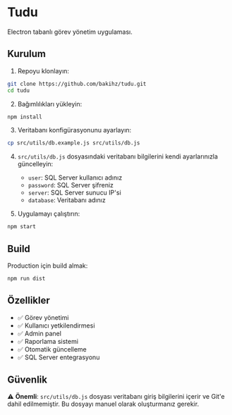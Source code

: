 # Tudu

Electron tabanlı görev yönetim uygulaması.

## Kurulum

1. Repoyu klonlayın:
```bash
git clone https://github.com/bakihz/tudu.git
cd tudu
```

2. Bağımlılıkları yükleyin:
```bash
npm install
```

3. Veritabanı konfigürasyonunu ayarlayın:
```bash
cp src/utils/db.example.js src/utils/db.js
```

4. `src/utils/db.js` dosyasındaki veritabanı bilgilerini kendi ayarlarınızla güncelleyin:
   - `user`: SQL Server kullanıcı adınız
   - `password`: SQL Server şifreniz
   - `server`: SQL Server sunucu IP'si
   - `database`: Veritabanı adınız

5. Uygulamayı çalıştırın:
```bash
npm start
```

## Build

Production için build almak:
```bash
npm run dist
```

## Özellikler

- ✅ Görev yönetimi
- ✅ Kullanıcı yetkilendirmesi
- ✅ Admin panel
- ✅ Raporlama sistemi
- ✅ Otomatik güncelleme
- ✅ SQL Server entegrasyonu

## Güvenlik

⚠️ **Önemli**: `src/utils/db.js` dosyası veritabanı giriş bilgilerini içerir ve Git'e dahil edilmemiştir. Bu dosyayı manuel olarak oluşturmanız gerekir.

